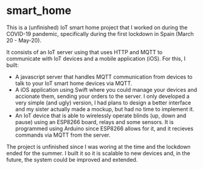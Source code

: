 # smart_home
This is a (unfinished) IoT smart home project that I worked on during the COVID-19 pandemic, specifically during the first lockdown in Spain (March 20 - May-20).

It consists of an IoT server using that uses HTTP and MQTT to communicate with IoT devices and a mobile application (iOS). For this, I built:
- A javascript server that handles MQTT communication from devices to talk to your IoT smart home devices via MQTT.
- A iOS application using Swift where you could manage your devices and accionate them, sending your orders to the server. I only developed a very simple (and ugly) version, I had plans to design a better interface and my sister actually made a mockup, but had no time to implement it.
- An IoT device that is able to wirelessly operate blinds (up, down and pause) using an ESP8266 board, relays and some sensors. It is programmed using Arduino since ESP8266 allows for it, and it recieves commands via MQTT from the server.

The project is unfinished since I was woring at the time and the lockdown ended for the summer. I built it so it is scalable to new devices and, in the future, the system could be improved and extended.


